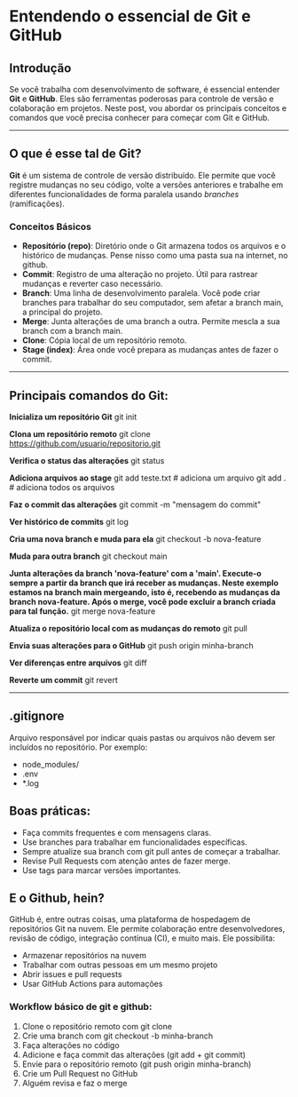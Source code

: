 # Entendendo o essencial de Git e GitHub

## Introdução

Se você trabalha com desenvolvimento de software, é essencial entender **Git** e **GitHub**. Eles são ferramentas poderosas para controle de versão e colaboração em projetos. Neste post, vou abordar os principais conceitos e comandos que você precisa conhecer para começar com Git e GitHub.

---

## O que é esse tal de Git?

**Git** é um sistema de controle de versão distribuído. Ele permite que você registre mudanças no seu código, volte a versões anteriores e trabalhe em diferentes funcionalidades de forma paralela usando _branches_ (ramificações).

### Conceitos Básicos

- **Repositório (repo)**: Diretório onde o Git armazena todos os arquivos e o histórico de mudanças. Pense nisso como uma pasta sua na internet, no github.
- **Commit**: Registro de uma alteração no projeto. Útil para rastrear mudanças e reverter caso necessário.
- **Branch**: Uma linha de desenvolvimento paralela. Você pode criar branches para trabalhar do seu computador, sem afetar a branch main, a principal do projeto.
- **Merge**: Junta alterações de uma branch a outra. Permite mescla a sua branch com a branch main.
- **Clone**: Cópia local de um repositório remoto. 
- **Stage (index)**: Área onde você prepara as mudanças antes de fazer o commit.

---

## Principais comandos do Git:

**Inicializa um repositório Git**
git init

**Clona um repositório remoto**
git clone https://github.com/usuario/repositorio.git

**Verifica o status das alterações**
git status

**Adiciona arquivos ao stage**
git add teste.txt        # adiciona um arquivo
git add .                  # adiciona todos os arquivos

**Faz o commit das alterações**
git commit -m "mensagem do commit"

**Ver histórico de commits**
git log

**Cria uma nova branch e muda para ela**
git checkout -b nova-feature

**Muda para outra branch**
git checkout main

**Junta alterações da branch 'nova-feature' com a 'main'. Execute-o sempre a partir da branch que irá receber as mudanças. Neste exemplo estamos na branch main mergeando, isto é, recebendo as mudanças da branch nova-feature. Após o merge, você pode excluir a branch criada para tal função.**
git merge nova-feature

**Atualiza o repositório local com as mudanças do remoto**
git pull

**Envia suas alterações para o GitHub**
git push origin minha-branch

**Ver diferenças entre arquivos**
git diff

**Reverte um commit**
git revert <id-do-commit>

---

## .gitignore

Arquivo responsável por indicar quais pastas ou arquivos não devem ser incluídos no repositório. Por exemplo:

- node_modules/
- .env
- *.log

## Boas práticas:

- Faça commits frequentes e com mensagens claras.
- Use branches para trabalhar em funcionalidades específicas.
- Sempre atualize sua branch com git pull antes de começar a trabalhar.
- Revise Pull Requests com atenção antes de fazer merge.
- Use tags para marcar versões importantes.

## E o Github, hein?

GitHub é, entre outras coisas, uma plataforma de hospedagem de repositórios Git na nuvem. Ele permite colaboração entre desenvolvedores, revisão de código, integração contínua (CI), e muito mais. Ele possibilita:

- Armazenar repositórios na nuvem
- Trabalhar com outras pessoas em um mesmo projeto
- Abrir issues e pull requests
- Usar GitHub Actions para automações

### Workflow básico de git e github:

1. Clone o repositório remoto com git clone
2. Crie uma branch com git checkout -b minha-branch
3. Faça alterações no código
4. Adicione e faça commit das alterações (git add + git commit)
5. Envie para o repositório remoto (git push origin minha-branch)
6. Crie um Pull Request no GitHub
7. Alguém revisa e faz o merge




